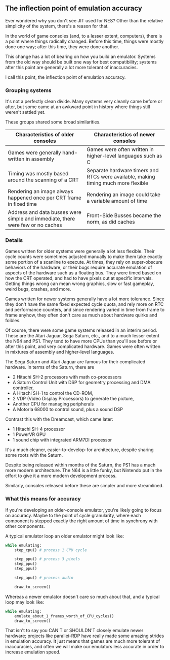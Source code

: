 ## The inflection point of emulation accuracy

Ever wondered why you don't see JIT used for NES? Other than the relative simplicity of the system, there's a reason for that.

In the world of game consoles (and, to a lesser extent, computers), there is a point where things radically changed. Before this time, things were mostly done one way; after this time, they were done another. 

This change has a lot of bearing on how you build an emulator. Systems from the old way should be built one way for best compatibility; systems after this point are generally a lot more tolerant of inaccuracies.

I call this point, the inflection point of emulation accuracy.

### Grouping systems
It's not a perfectly clean divide. Many systems very cleanly came before or after, but some came at an awkward point in history where things still weren't settled yet.

These groups shared some broad similarities.

| Characteristics of older consoles                                   | Characteristics of newer consoles                                                |
|---------------------------------------------------------------------|----------------------------------------------------------------------------------|
| Games were generally hand-written in assembly                       | Games were often written in higher-level languages such as C                     |
| Timing was mostly based around the scanning of a CRT                | Separate hardware timers and RTCs were available, making timing much more flexible |
| Rendering an image always happened once per CRT frame in fixed time | Rendering an image could take a variable amount of time                          |
| Address and data busses were simple and immediate, there were few or no caches | Front-Side Busses became the norm, as did caches |

### Details
Games written for older systems were generally a lot less flexible. Their cycle counts were sometimes adjusted manually to make them take exactly some portion of a scanline to execute. At times, they rely on super-obscure behaviors of the hardware, or their bugs require accurate emulation of aspects of the hardware such as a floating bus. They were timed based on how the CRT operated, and had to have pixels out at specific intervals. Getting things wrong can mean wrong graphics, slow or fast gameplay, weird bugs, crashes, and more.

Games written for newer systems generally have a lot more tolerance. Since they don't have the same fixed expected cycle quota, and rely more on RTC and performance counters, and since rendering varied in time from frame to frame anyhow, they often don't care as much about hardware quirks and foibles.

Of course, there were some game systems released in an interim period. These are the Atari Jaguar, Sega Saturn, etc., and to a much lesser extent the N64 and PS1. They tend to have more CPUs than you'll see before or after this point, and very complicated hardware. Games were often written in mixtures of assembly and higher-level languages.

The Sega Saturn and Atari Jaguar are famous for their complicated hardware. In terms of the Saturn, there are

* 2 Hitachi SH-2 processors with math co-processors
* A Saturn Control Unit with DSP for geometry processing and DMA controller,
* A Hitachi SH-1 to control the CD-ROM,
* 2 VDP (Video Display Processors) to generate the picture,
* Another CPU for managing peripherals
* A Motorla 68000 to control sound, plus a sound DSP

Contrast this with the Dreamcast, which came later:
* 1 Hitachi SH-4 processor
* 1 PowerVR GPU
* 1 sound chip with integrated ARM7DI processor

It's a much cleaner, easier-to-develop-for architecture, despite sharing some roots with the Saturn. 

Despite being released within months of the Saturn, the PS1 has a much more modern architecture. The N64 is a little funky, but Nintendo put in the effort to give it a more modern development process.

Similarly, consoles released before these are simpler and more streamlined.

### What this means for accuracy
If you're developing an older-console emulator, you're likely going to focus on accuracy. Maybe to the point of cycle granularity, where each component is stepped exactly the right amount of time in synchrony with other components.

A typical emulator loop an older emulator might look like:

```python
while emulating:
    step_cpu() # process 1 CPU cycle

    step_ppu() # process 3 pixels
    step_ppu()
    step_ppu()

    step_apu() # process audio

    draw_to_screen()
```

Whereas a newer emulator doesn't care so much about that, and a typical loop may look like:

```python
while emulating:
    emulate_about_1_frames_worth_of_CPU_cycles()
    draw_to_screen()
```

That isn't to say you CAN'T or SHOULDN'T closely emulate newer hardware; projects like parallei-RDP have really made some amazing strides in emulation accuracy. It just means that games are much more tolerant of inaccuracies, and often we will make our emulators less accurate in order to increase emulation speed.
